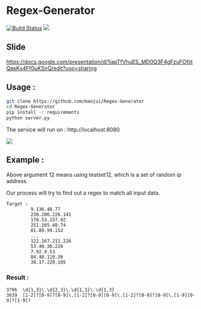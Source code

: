 # Regex-Generator

[![Build Status](https://travis-ci.com/maojui/Regex-Generator.svg?branch=master)](https://travis-ci.com/maojui/Regex-Generator)
[![](https://img.shields.io/badge/license-Apache%202.0-blue.svg)](https://github.com/maojui/Regex-Generator/blob/master/LICENSE)

## Slide

https://docs.google.com/presentation/d/1iapTfVhuES_MD0Q3F4gFzuFOfiitQasKx4Ff0uKSirQ/edit?usp=sharing


## Usage : 

```bash
git clone https://github.com/maojui/Regex-Generator
cd Regex-Generator
pip install -r requirements
python server.py
```

The service will run on : http://localhost:8080 

![](https://i.imgur.com/0DzOMem.png)

## Example :

Above argument 12 means using testset12, which is a set of random ip address. 

Our process will try to find out a regex to match all input data.

```
Target :
         9.136.40.77
         230.206.226.141
         178.53.157.92
         251.165.48.74
         81.89.99.152
         ...
         122.167.211.226
         53.40.30.228
         7.92.9.53
         84.40.110.26
         38.17.220.185
```

### Result : 

```
3796  \d{1,3}\.\d{2,3}\.\d{1,3}\.\d{1,3}
3639  [1-2]?[0-9]?[0-9]\.[1-2]?[0-9][0-9]\.[1-2]?[0-9]?[0-9]\.[1-9][0-9]?[1-9]?
```
